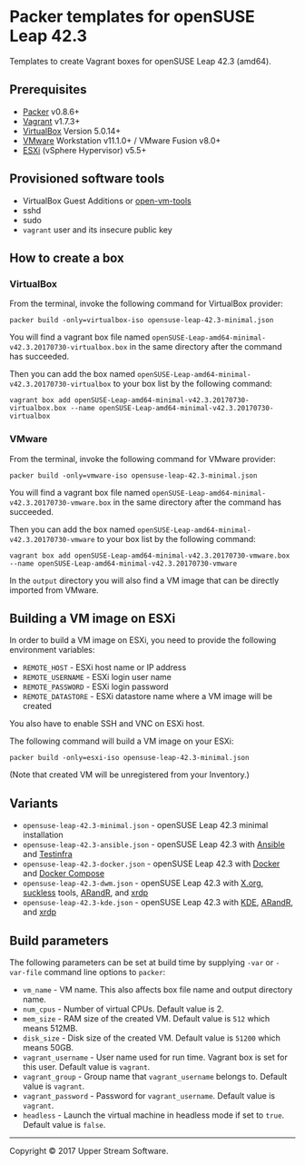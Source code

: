 # Packer templates for openSUSE Leap 42.3

Templates to create Vagrant boxes for openSUSE Leap 42.3 (amd64).


## Prerequisites

* [Packer][] v0.8.6+
* [Vagrant][] v1.7.3+
* [VirtualBox][] Version 5.0.14+
* [VMware][] Workstation v11.1.0+ / VMware Fusion v8.0+
* [ESXi][] (vSphere Hypervisor) v5.5+

[ESXi]: http://www.vmware.com/products/vsphere-hypervisor
        "Free VMware vSphere Hypervisor, Free Virtualization (ESXi)"
[Packer]: https://www.packer.io/ "Packer by HashiCorp"
[Vagrant]: https://www.vagrantup.com/ "Vagrant"
[VirtualBox]: https://www.virtualbox.org/ "Oracle VM VirtualBox"
[VMware]: http://www.vmware.com/ "VMware Virtualization for Desktop &amp; Server, Application, Public &amp; Hybrid Clouds"


## Provisioned software tools

* VirtualBox Guest Additions or [open-vm-tools][]
* sshd
* sudo
* `vagrant` user and its insecure public key

[open-vm-tools]: https://github.com/vmware/open-vm-tools "Official repository of VMware open-vm-tools project"


## How to create a box

### VirtualBox

From the terminal, invoke the following command for VirtualBox provider:

    packer build -only=virtualbox-iso opensuse-leap-42.3-minimal.json

You will find a vagrant box file named `openSUSE-Leap-amd64-minimal-v42.3.20170730-virtualbox.box`
in the same directory after the command has succeeded.

Then you can add the box named `openSUSE-Leap-amd64-minimal-v42.3.20170730-virtualbox` to your box list
by the following command:

    vagrant box add openSUSE-Leap-amd64-minimal-v42.3.20170730-virtualbox.box --name openSUSE-Leap-amd64-minimal-v42.3.20170730-virtualbox

### VMware

From the terminal, invoke the following command for VMware provider:

    packer build -only=vmware-iso opensuse-leap-42.3-minimal.json

You will find a vagrant box file named `openSUSE-Leap-amd64-minimal-v42.3.20170730-vmware.box`
in the same directory after the command has succeeded.

Then you can add the box named `openSUSE-Leap-amd64-minimal-v42.3.20170730-vmware` to your box list
by the following command:

    vagrant box add openSUSE-Leap-amd64-minimal-v42.3.20170730-vmware.box --name openSUSE-Leap-amd64-minimal-v42.3.20170730-vmware

In the `output` directory you will also find a VM image that can be directly imported from VMware.


## Building a VM image on ESXi

In order to build a VM image on ESXi, you need to provide the following environment variables:

* `REMOTE_HOST` - ESXi host name or IP address
* `REMOTE_USERNAME` - ESXi login user name
* `REMOTE_PASSWORD` - ESXi login password
* `REMOTE_DATASTORE` - ESXi datastore name where a VM image will be created

You also have to enable SSH and VNC on ESXi host.

The following command will build a VM image on your ESXi:

    packer build -only=esxi-iso opensuse-leap-42.3-minimal.json

(Note that created VM will be unregistered from your Inventory.)


## Variants

* `opensuse-leap-42.3-minimal.json` - openSUSE Leap 42.3 minimal installation
* `opensuse-leap-42.3-ansible.json` - openSUSE Leap 42.3 with [Ansible][] and [Testinfra][]
* `opensuse-leap-42.3-docker.json` - openSUSE Leap 42.3 with [Docker][] and [Docker Compose][]
* `opensuse-leap-42.3-dwm.json` - openSUSE Leap 42.3 with [X.org][], [suckless][] tools, [ARandR][], and [xrdp][]
* `opensuse-leap-42.3-kde.json` - openSUSE Leap 42.3 with [KDE][], [ARandR][], and [xrdp][]

[Ansible]: https://www.ansible.com/ "Ansible is Simple IT Automation"
[ARandR]: https://christian.amsuess.com/tools/arandr/ "ARandR: Another XRandR GUI"
[Docker]: https://www.docker.com/ "Docker - Build, Ship, and Run Any App, Anywhere"
[Docker Compose]: https://docs.docker.com/compose/ "Docker Compose"
[KDE]: https://www.kde.org/ "KDE Community Home - KDE.org"
[suckless]: http://suckless.org/ "suckless.org software that sucks less"
[Testinfra]: https://testinfra.readthedocs.io/en/latest/ "Testinfra test your infrastructure &mdash; testinfra 1.6.4 documentation"
[X.org]: https://www.x.org/wiki/ "X.Org"
[xrdp]: http://www.xrdp.org/ "xrdp"


## Build parameters

The following parameters can be set at build time by supplying `-var` or `-var-file` command line options to `packer`:

* `vm_name` - VM name.  This also affects box file name and output directory name.
* `num_cpus` - Number of virtual CPUs.  Default value is 2.
* `mem_size` - RAM size of the created VM.  Default value is `512` which means 512MB.
* `disk_size` - Disk size of the created VM.  Default value is `51200` which means 50GB.
* `vagrant_username` - User name used for run time.  Vagrant box is set for this user.  Default value is `vagrant`.
* `vagrant_group` - Group name that `vagrant_username` belongs to.  Default value is `vagrant`.
* `vagrant_password` - Password for `vagrant_username`.  Default value is `vagrant`.
* `headless` - Launch the virtual machine in headless mode if set to `true`.  Default value is `false`.

- - -

Copyright &copy; 2017 Upper Stream Software.
